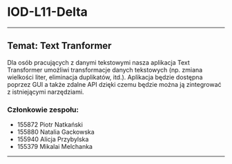 # IOD-L11-Delta
---
## Temat: Text Tranformer

Dla osób pracujących z danymi tekstowymi nasza aplikacja Text Transformer umożliwi transformacje danych tekstowych (np. zmiana wielkości liter, eliminacja duplikatów, itd.). Aplikacja będzie dostępna poprzez GUI a także zdalne API dzięki czemu będzie można ją zintegrować z istniejącymi narzędziami.


### Członkowie zespołu: 
* 155872 Piotr Natkański
* 155880 Natalia Gackowska
* 155940 Alicja Przybylska
* 155379 Mikalai Melchanka

---



